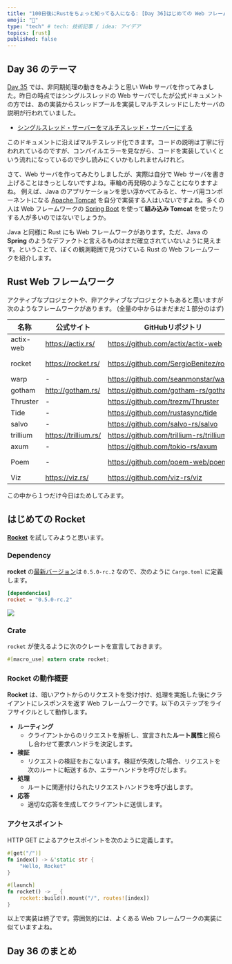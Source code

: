 ```yaml
---
title: "100日後にRustをちょっと知ってる人になる: [Day 36]はじめての Web フレームワーク"
emoji: "🦀"
type: "tech" # tech: 技術記事 / idea: アイデア
topics: [rust]
published: false
---
```

## Day 36 のテーマ

[Day 35](https://zenn.dev/shinyay/articles/hello-rust-day035) では、非同期処理の動きをみようと思い Web サーバを作ってみました。昨日の時点ではシングルスレッドの Web サーバでしたが公式ドキュメントの方では、あの実装からスレッドプールを実装しマルチスレッドにしたサーバの説明が行われていました。

- [シングルスレッド・サーバーをマルチスレッド・サーバーにする](https://doc.rust-lang.org/book/ch20-02-multithreaded.html)

このドキュメントに沿えばマルチスレッド化できます。コードの説明は丁寧に行われれているのですが、コンパイルエラーを見ながら、コードを実装していくという流れになっているので少し読みにくいかもしれませんけれど。

さて、Web サーバを作ってみたりしましたが、実際は自分で Web サーバを書き上げることはきっとしないですよね。車輪の再発明のようなことになりますよね。
例えば、Java のアプリケーションを思い浮かべてみると、サーバ用コンポーネントになる [Apache Tomcat](https://tomcat.apache.org/) を自分で実装する人はいないですよね。多くの人は Web フレームワークの [Spring Boot](https://spring.io/projects/spring-boot) を使って**組み込み Tomcat** を使ったりする人が多いのではないでしょうか。

Java と同様に Rust にも Web フレームワークがあります。ただ、Java の **Spring** のようなデファクトと言えるものはまだ確立されていないように見えます。ということで、ぼくの観測範囲で見つけている Rust の Web フレームワークを紹介します。

## Rust Web フレームワーク

アクティブなプロジェクトや、非アクティブなプロジェクトもあると思いますが次のようなフレームワークがあります。
(全量の中からはまだまだ１部分のはず)

|名称|公式サイト|GitHubリポジトリ|ドキュメント|
|---|--------|---------------|----------|
|actix-web|https://actix.rs/|https://github.com/actix/actix-web|https://docs.rs/actix-web/latest/actix_web/|
|rocket|https://rocket.rs/|https://github.com/SergioBenitez/rocket|https://rocket.rs/v0.5-rc/guide/introduction/|
|warp|-|https://github.com/seanmonstar/warp|https://docs.rs/warp/|
|gotham|http://gotham.rs/|https://github.com/gotham-rs/gotham/|https://docs.rs/gotham/|
|Thruster|-|https://github.com/trezm/Thruster|https://docs.rs/thruster|
|Tide|-|https://github.com/rustasync/tide|https://docs.rs/tide|
|salvo|-|https://github.com/salvo-rs/salvo|https://docs.rs/salvo/|
|trillium|https://trillium.rs/|https://github.com/trillium-rs/trillium|https://docs.trillium.rs/|
|axum|-|https://github.com/tokio-rs/axum|https://docs.rs/axum|
|Poem|-|https://github.com/poem-web/poem|https://github.com/poem-web/poem/blob/master/poem/README.md|
|Viz|https://viz.rs/|https://github.com/viz-rs/viz|https://docs.rs/viz/|

この中から１つだけ今日はためしてみます。

## はじめての Rocket

**[Rocket](https://rocket.rs/)** を試してみようと思います。

### Dependency

**rocket** の[最新バージョン](https://crates.io/crates/rocket/versions)は `0.5.0-rc.2` なので、次のように `Cargo.toml` に定義します。

```toml
[dependencies]
rocket = "0.5.0-rc.2"
```

![](https://storage.googleapis.com/zenn-user-upload/a548a1ada73b-20221001.png)

### Crate

`rocket` が使えるように次のクレートを宣言しておきます。

```rust
#[macro_use] extern crate rocket;
```

### Rocket の動作概要

**Rocket** は、暗いアウトからのリクエストを受け付け、処理を実施した後にクライアントにレスポンスを返す Web フレームワークです。以下のステップをライフサイクルとして動作します。

- **ルーティング**
  - クライアントからのリクエストを解析し、宣言された**ルート属性**と照らし合わせて要求ハンドラを決定します。
- **検証**
  - リクエストの検証をおこないます。検証が失敗した場合、リクエストを次のルートに転送するか、エラーハンドラを呼びだします。
- **処理**
  - ルートに関連付けられたリクエストハンドラを呼び出します。
- **応答**
  - 適切な応答を生成してクライアントに送信します。


### アクセスポイント

HTTP GET によるアクセスポイントを次のように定義します。

```rust
#[get("/")]
fn index() -> &'static str {
    "Hello, Rocket"
}

#[launch]
fn rocket() -> _ {
    rocket::build().mount("/", routes![index])
}
```

以上で実装は終了です。雰囲気的には、よくある Web フレームワークの実装に似ていますよね。

### 

## Day 36 のまとめ
